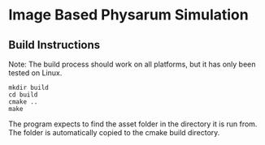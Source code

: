 # Image Based Physarum Simulation

## Build Instructions

Note: The build process should work on all platforms, but it has only been tested on Linux.

```console
mkdir build
cd build
cmake ..
make
```

The program expects to find the asset folder in the directory it is run from. The folder is automatically copied to the cmake build directory.
